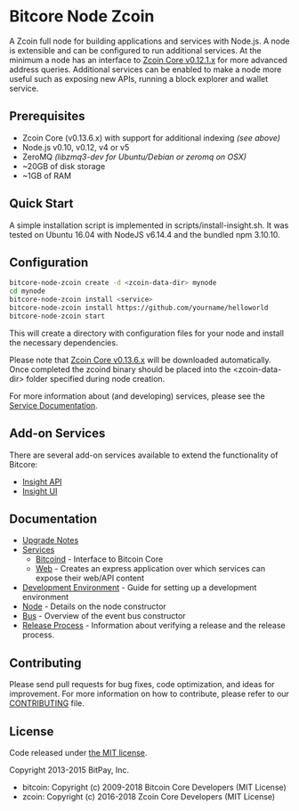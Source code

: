 Bitcore Node Zcoin
============

A Zcoin full node for building applications and services with Node.js. A node is extensible and can be configured to run additional services. At the minimum a node has an interface to [Zcoin Core v0.12.1.x](https://github.com/zcoinofficial/zcoin/tree/v0.12.1.x) for more advanced address queries. Additional services can be enabled to make a node more useful such as exposing new APIs, running a block explorer and wallet service.

## Prerequisites

- Zcoin Core (v0.13.6.x) with support for additional indexing *(see above)*
- Node.js v0.10, v0.12, v4 or v5
- ZeroMQ *(libzmq3-dev for Ubuntu/Debian or zeromq on OSX)*
- ~20GB of disk storage
- ~1GB of RAM

## Quick Start 

A simple installation script is implemented in scripts/install-insight.sh. It was tested on Ubuntu 16.04 with NodeJS v6.14.4 and the bundled npm 3.10.10.

## Configuration

```bash
bitcore-node-zcoin create -d <zcoin-data-dir> mynode
cd mynode
bitcore-node-zcoin install <service>
bitcore-node-zcoin install https://github.com/yourname/helloworld
bitcore-node-zcoin start
```

This will create a directory with configuration files for your node and install the necessary dependencies.

Please note that [Zcoin Core v0.13.6.x](https://github.com/zcoinofficial/zcoin/releases) will be downloaded automatically. Once completed the zcoind binary should be placed into the &lt;zcoin-data-dir&gt; folder specified during node creation.

For more information about (and developing) services, please see the [Service Documentation](docs/services.md).

## Add-on Services

There are several add-on services available to extend the functionality of Bitcore:

- [Insight API](https://github.com/zcoinofficial/insight-api-zcoin/tree/master)
- [Insight UI](https://github.com/zcoinofficial/insight-ui-zcoin/tree/master)

## Documentation

- [Upgrade Notes](docs/upgrade.md)
- [Services](docs/services.md)
  - [Bitcoind](docs/services/bitcoind.md) - Interface to Bitcoin Core
  - [Web](docs/services/web.md) - Creates an express application over which services can expose their web/API content
- [Development Environment](docs/development.md) - Guide for setting up a development environment
- [Node](docs/node.md) - Details on the node constructor
- [Bus](docs/bus.md) - Overview of the event bus constructor
- [Release Process](docs/release.md) - Information about verifying a release and the release process.

## Contributing

Please send pull requests for bug fixes, code optimization, and ideas for improvement. For more information on how to contribute, please refer to our [CONTRIBUTING](https://github.com/bitpay/bitcore/blob/master/CONTRIBUTING.md) file.

## License

Code released under [the MIT license](https://github.com/bitpay/bitcore-node-zcoin/blob/master/LICENSE).

Copyright 2013-2015 BitPay, Inc.

- bitcoin: Copyright (c) 2009-2018 Bitcoin Core Developers (MIT License)
- zcoin: Copyright (c) 2016-2018 Zcoin Core Developers (MIT License)
